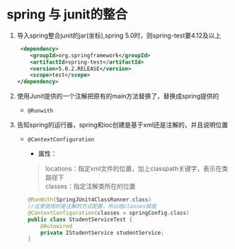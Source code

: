 # spring 与 junit的整合

1. 导入spring整合junit的jar(坐标),spring 5.0时，则spring-test要4.12及以上

    ```xml
     <dependency>
        <groupId>org.springframework</groupId>
        <artifactId>spring-test</artifactId>
        <version>5.0.2.RELEASE</version>
        <scope>test</scope>
    </dependency>
    ```

2. 使用Junit提供的一个注解把原有的main方法替换了，替换成spring提供的

    * `@Runwith`

3. 告知spring的运行器，spring和ioc创建是基于xml还是注解的，并且说明位置

    * `@ContextConfiguration`
        * 属性：
        >locations：指定xml文件的位置，加上classpath关键字，表示在类路径下  
        classes：指定注解类所在的位置

        ```java
        @RunWith(SpringJUnit4ClassRunner.class)
        //这里使用的是注解的方式配置，所以给classes赋值
        @ContextConfiguration(classes = springConfig.class)
        public class StudentServiceTest {
            @Autowired
            private IStudentService studentService;
        }
        ```  
